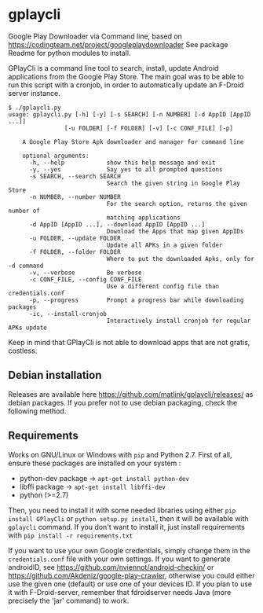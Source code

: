 # gplaycli
Google Play Downloader via Command line, based on https://codingteam.net/project/googleplaydownloader See package Readme for python modules to install.

GPlayCli is a command line tool to search, install, update Android applications from the Google Play Store. The main goal was to be able to run this script with a cronjob, in order to automatically update an F-Droid server instance.

	$ ./gplaycli.py 
	usage: gplaycli.py [-h] [-y] [-s SEARCH] [-n NUMBER] [-d AppID [AppID ...]]
                    [-u FOLDER] [-f FOLDER] [-v] [-c CONF_FILE] [-p]

		A Google Play Store Apk downloader and manager for command line

		optional arguments:
		  -h, --help            show this help message and exit
		  -y, --yes             Say yes to all prompted questions
		  -s SEARCH, --search SEARCH
		                        Search the given string in Google Play Store
		  -n NUMBER, --number NUMBER
		                        For the search option, returns the given number of
		                        matching applications
		  -d AppID [AppID ...], --download AppID [AppID ...]
		                        Download the Apps that map given AppIDs
		  -u FOLDER, --update FOLDER
		                        Update all APKs in a given folder
		  -f FOLDER, --folder FOLDER
		                        Where to put the downloaded Apks, only for -d command
		  -v, --verbose         Be verbose
		  -c CONF_FILE, --config CONF_FILE
		                        Use a different config file than credentials.conf
		  -p, --progress        Prompt a progress bar while downloading packages
		  -ic, --install-cronjob
                		        Interactively install cronjob for regular APKs update


Keep in mind that GPlayCli is not able to download apps that are not gratis, costless.

Debian installation
--------------------
Releases are available here https://github.com/matlink/gplaycli/releases/ as debian packages. If you prefer not to use debian packaging, check the following method.

Requirements
----------
Works on GNU/Linux or Windows with `pip` and Python 2.7. First of all, ensure these packages are installed on your system : 

- python-dev package -> `apt-get install python-dev`
- libffi package -> `apt-get install libffi-dev`
- python (>=2.7)

Then, you need to install it with some needed libraries using either `pip install GPlayCli` or `python setup.py install`, then it will be available with `gplaycli` command. If you don't want to install it, just install requirements with `pip install -r requirements.txt`

If you want to use your own Google credentials, simply change them in the `credentials.conf` file with your own settings. 
If you want to generate androidID, see https://github.com/nviennot/android-checkin/ or https://github.com/Akdeniz/google-play-crawler, otherwise you could either use the given one (default) or use one of your devices ID.
If you plan to use it with F-Droid-server, remember that fdroidserver needs Java (more precisely the 'jar' command) to work.
